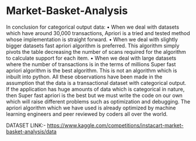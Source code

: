 # Market-Basket-Analysis
In conclusion for categorical output data:
• When we deal with datasets which have around 30,000 transactions, Apriori is a tried and tested method whose implementation is straight forward. 
• When we deal with slightly bigger datasets fast apriori algorithm is preferred. This algorithm simply pivots the table decreasing the number of scans required for the algorithm to calculate 
support for each item. 
• When we deal with large datasets where the number of transactions is in the terms of millions Super fast apriori algorithm is the best algorithm. This is not an algorithm which is inbuilt into python. 
All these observations have been made in the assumption that the data is a transactional dataset with categorical output. If the application has huge amounts of data which is 
categorical in nature, then Super fast apriori is the best but we must write the code on our own which will raise different problems such as optimization and debugging. 
The apriori algorithm which we have used is already optimized by machine learning engineers and peer reviewed by coders all over the world.

DATASET LINK:-
https://www.kaggle.com/competitions/instacart-market-basket-analysis/data
